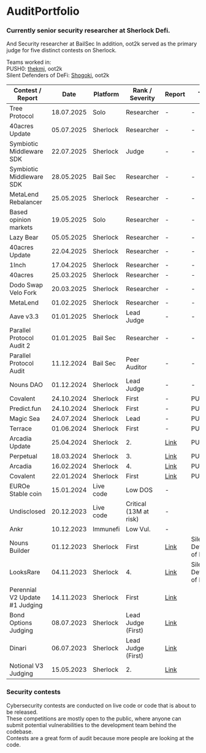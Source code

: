 # AuditPortfolio

### Currently senior security researcher at Sherlock Defi.
And Security researcher at BailSec
In addition, oot2k served as the primary judge for five distinct contests on Sherlock. 

Teams worked in:  
PUSH0: [thekmj](https://x.com/thekmj_), oot2k  
Silent Defenders of DeFi: [Shogoki](https://x.com/theshogoki), oot2k  

| Contest / Report  | Date  | Platform  | Rank / Severity  | Report  | Team |
|---|---|---|---|---|---|
| Tree Protocol | 18.07.2025  | Solo  | Researcher  | - | - |
| 40acres Update | 05.07.2025  | Sherlock  | Researcher  | - | - |
| Symbiotic Middleware SDK | 22.07.2025  | Sherlock  | Judge  | - | - |
| Symbiotic Middleware SDK | 28.05.2025  | Bail Sec  | Researcher  | - | - |
| MetaLend Rebalancer | 25.05.2025  | Sherlock  | Researcher  | - | - |
| Based opinion markets | 19.05.2025  | Solo  | Researcher  | - | - |
| Lazy Bear | 05.05.2025  | Sherlock  | Researcher  | - | - |
| 40acres Update | 22.04.2025  | Sherlock  | Researcher  | - | - |
| 1Inch | 17.04.2025  | Sherlock  | Researcher  | - | - |
| 40acres | 25.03.2025  | Sherlock  | Researcher  | - | - |
| Dodo Swap Velo Fork | 20.03.2025  | Sherlock  | Researcher  | - | - |
| MetaLend | 01.02.2025  | Sherlock  | Researcher  | - | - |
| Aave v3.3 | 01.01.2025  | Sherlock  | Lead Judge  | - | - |
| Parallel Protocol Audit 2 | 01.01.2025  | Bail Sec  | Researcher  | - | - |
| Parallel Protocol Audit | 11.12.2024  | Bail Sec  | Peer Auditor  | - | - |
| Nouns DAO | 01.12.2024  | Sherlock  | Lead Judge  | - | - |
| Covalent | 24.10.2024  | Sherlock  | First  | - | PUSH0 |
| Predict.fun | 24.10.2024  | Sherlock  | First  | - | PUSH0 |
| Magic Sea | 24.07.2024  | Sherlock  | Lead  | - | PUSH0 |
| Terrace | 01.06.2024  | Sherlock  | First  | - | PUSH0 |
| Arcadia Update | 25.04.2024  | Sherlock  | 2.  | [Link](https://audits.sherlock.xyz/contests/321/report) | PUSH0 |
| Perpetual | 18.03.2024  | Sherlock  | 3.  | [Link](https://audits.sherlock.xyz/contests/219/report) | PUSH0 |
| Arcadia | 16.02.2024  | Sherlock  | 4.  | [Link](https://audits.sherlock.xyz/contests/137/report) | PUSH0 |
| Covalent | 22.01.2024  | Sherlock  | First  | [Link](https://audits.sherlock.xyz/contests/127/report) | PUSH0 |
| EUROe Stable coin | 15.01.2024  | Live code  | Low DOS  | - |
| Undisclosed | 20.12.2023  | Live code  | Critical (13M at risk)  | - |
| Ankr | 10.12.2023  | Immunefi | Low Vul.  | - |
| Nouns Builder  | 01.12.2023  | Sherlock  | First  | [Link](https://audits.sherlock.xyz/contests/111)  | Silent Defenders of DeFi |
| LooksRare  | 04.11.2023  | Sherlock  | 4.  | [Link](https://audits.sherlock.xyz/contests/122)  | Silent Defenders of DeFi |
| Perennial V2 Update #1 Judging | 14.11.2023  | Sherlock  | First  | [Link](https://audits.sherlock.xyz/contests/123) |
| Bond Options Judging | 08.07.2023  | Sherlock  | Lead Judge (First) | [Link](https://audits.sherlock.xyz/contests/99) |
| Dinari | 06.07.2023  | Sherlock  | Lead Judge (First) | [Link](https://audits.sherlock.xyz/contests/98) |
| Notional V3 Judging | 15.05.2023  | Sherlock  | 2. | [Link](https://audits.sherlock.xyz/contests/59) |

### Security contests

Cybersecurity contests are conducted on live code or code that is about to be released.  
These competitions are mostly open to the public, where anyone can submit potential vulnerabilities to the development team behind the codebase.  
Contests are a great form of audit because more people are looking at the code.
